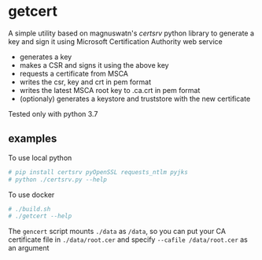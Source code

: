 # getcert

A simple utility based on magnuswatn's _certsrv_ python library to generate a key and sign it using 
Microsoft Certification Authority web service

- generates a key
- makes a CSR and signs it using the above key
- requests a certificate from MSCA
- writes the csr, key and crt in pem format
- writes the latest MSCA root key to .ca.crt in pem format
- (optionaly) generates a keystore and truststore with the new certificate

Tested only with python 3.7
 
## examples
To use local python
```bash
# pip install certsrv pyOpenSSL requests_ntlm pyjks
# python ./certsrv.py --help

```

To use docker
```bash
# ./build.sh
# ./getcert --help
```

The `gencert` script  mounts `./data` as `/data`, so you can put your CA certificate file in `./data/root.cer`
and specify `--cafile /data/root.cer` as an argument


